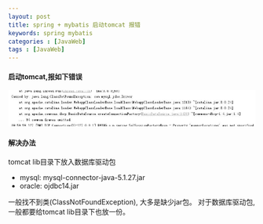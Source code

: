```yaml
---
layout: post
title: spring + mybatis 启动tomcat 报错
keywords: spring mybatis 
categories : [JavaWeb]
tags : [JavaWeb]
---
```


#### 启动tomcat,报如下错误

![picture](/images/javaweb/2016-12-04-mysqldriver.pic)

#### 解决办法

tomcat lib目录下放入数据库驱动包

* mysql: mysql-connector-java-5.1.27.jar
* oracle: ojdbc14.jar

一般找不到类(ClassNotFoundException), 大多是缺少jar包。
对于数据库驱动包,一般都要给tomcat lib目录下也放一份。





